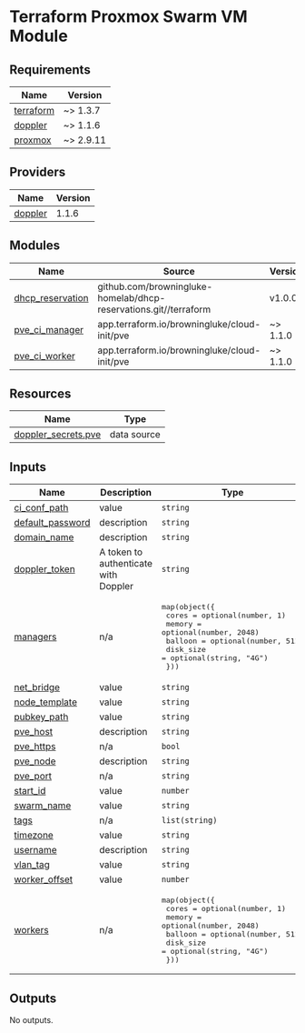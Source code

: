 # Terraform Proxmox Swarm VM Module

<!-- BEGINNING OF PRE-COMMIT-TERRAFORM DOCS HOOK -->
## Requirements

| Name | Version |
|------|---------|
| <a name="requirement_terraform"></a> [terraform](#requirement\_terraform) | ~> 1.3.7 |
| <a name="requirement_doppler"></a> [doppler](#requirement\_doppler) | ~> 1.1.6 |
| <a name="requirement_proxmox"></a> [proxmox](#requirement\_proxmox) | ~> 2.9.11 |

## Providers

| Name | Version |
|------|---------|
| <a name="provider_doppler"></a> [doppler](#provider\_doppler) | 1.1.6 |

## Modules

| Name | Source | Version |
|------|--------|---------|
| <a name="module_dhcp_reservation"></a> [dhcp\_reservation](#module\_dhcp\_reservation) | github.com/browningluke-homelab/dhcp-reservations.git//terraform | v1.0.0 |
| <a name="module_pve_ci_manager"></a> [pve\_ci\_manager](#module\_pve\_ci\_manager) | app.terraform.io/browningluke/cloud-init/pve | ~> 1.1.0 |
| <a name="module_pve_ci_worker"></a> [pve\_ci\_worker](#module\_pve\_ci\_worker) | app.terraform.io/browningluke/cloud-init/pve | ~> 1.1.0 |

## Resources

| Name | Type |
|------|------|
| [doppler_secrets.pve](https://registry.terraform.io/providers/DopplerHQ/doppler/latest/docs/data-sources/secrets) | data source |

## Inputs

| Name | Description | Type | Default | Required |
|------|-------------|------|---------|:--------:|
| <a name="input_ci_conf_path"></a> [ci\_conf\_path](#input\_ci\_conf\_path) | value | `string` | n/a | yes |
| <a name="input_default_password"></a> [default\_password](#input\_default\_password) | description | `string` | `"cloud1"` | no |
| <a name="input_domain_name"></a> [domain\_name](#input\_domain\_name) | description | `string` | n/a | yes |
| <a name="input_doppler_token"></a> [doppler\_token](#input\_doppler\_token) | A token to authenticate with Doppler | `string` | n/a | yes |
| <a name="input_managers"></a> [managers](#input\_managers) | n/a | <pre>map(object({<br>    cores     = optional(number, 1)<br>    memory    = optional(number, 2048)<br>    balloon   = optional(number, 512)<br>    disk_size = optional(string, "4G")<br>  }))</pre> | n/a | yes |
| <a name="input_net_bridge"></a> [net\_bridge](#input\_net\_bridge) | value | `string` | `"vmbr99"` | no |
| <a name="input_node_template"></a> [node\_template](#input\_node\_template) | value | `string` | n/a | yes |
| <a name="input_pubkey_path"></a> [pubkey\_path](#input\_pubkey\_path) | value | `string` | n/a | yes |
| <a name="input_pve_host"></a> [pve\_host](#input\_pve\_host) | description | `string` | n/a | yes |
| <a name="input_pve_https"></a> [pve\_https](#input\_pve\_https) | n/a | `bool` | `true` | no |
| <a name="input_pve_node"></a> [pve\_node](#input\_pve\_node) | description | `string` | n/a | yes |
| <a name="input_pve_port"></a> [pve\_port](#input\_pve\_port) | n/a | `string` | `"8006"` | no |
| <a name="input_start_id"></a> [start\_id](#input\_start\_id) | value | `number` | n/a | yes |
| <a name="input_swarm_name"></a> [swarm\_name](#input\_swarm\_name) | value | `string` | n/a | yes |
| <a name="input_tags"></a> [tags](#input\_tags) | n/a | `list(string)` | `[]` | no |
| <a name="input_timezone"></a> [timezone](#input\_timezone) | value | `string` | `"America/Vancouver"` | no |
| <a name="input_username"></a> [username](#input\_username) | description | `string` | `"luke"` | no |
| <a name="input_vlan_tag"></a> [vlan\_tag](#input\_vlan\_tag) | value | `string` | n/a | yes |
| <a name="input_worker_offset"></a> [worker\_offset](#input\_worker\_offset) | value | `number` | n/a | yes |
| <a name="input_workers"></a> [workers](#input\_workers) | n/a | <pre>map(object({<br>    cores     = optional(number, 1)<br>    memory    = optional(number, 2048)<br>    balloon   = optional(number, 512)<br>    disk_size = optional(string, "4G")<br>  }))</pre> | n/a | yes |

## Outputs

No outputs.
<!-- END OF PRE-COMMIT-TERRAFORM DOCS HOOK -->
